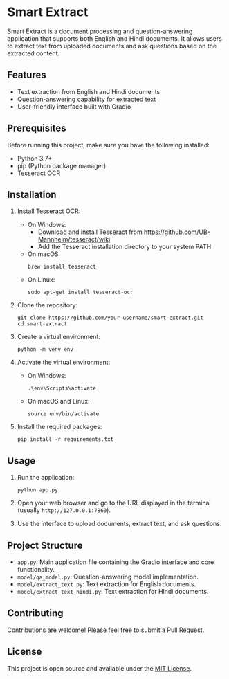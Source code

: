 # Smart Extract

Smart Extract is a document processing and question-answering application that supports both English and Hindi documents. It allows users to extract text from uploaded documents and ask questions based on the extracted content.

## Features

- Text extraction from English and Hindi documents
- Question-answering capability for extracted text
- User-friendly interface built with Gradio

## Prerequisites

Before running this project, make sure you have the following installed:

- Python 3.7+
- pip (Python package manager)
- Tesseract OCR

## Installation

1. Install Tesseract OCR:
   - On Windows:
     - Download and install Tesseract from https://github.com/UB-Mannheim/tesseract/wiki
     - Add the Tesseract installation directory to your system PATH
   - On macOS:
     ```
     brew install tesseract
     ```
   - On Linux:
     ```
     sudo apt-get install tesseract-ocr
     ```

2. Clone the repository:
   ```
   git clone https://github.com/your-username/smart-extract.git
   cd smart-extract
   ```

3. Create a virtual environment:
   ```
   python -m venv env
   ```

4. Activate the virtual environment:
   - On Windows:
     ```
     .\env\Scripts\activate
     ```
   - On macOS and Linux:
     ```
     source env/bin/activate
     ```

5. Install the required packages:
   ```
   pip install -r requirements.txt
   ```

## Usage

1. Run the application:
   ```
   python app.py
   ```

2. Open your web browser and go to the URL displayed in the terminal (usually `http://127.0.0.1:7860`).

3. Use the interface to upload documents, extract text, and ask questions.

## Project Structure

- `app.py`: Main application file containing the Gradio interface and core functionality.
- `model/qa_model.py`: Question-answering model implementation.
- `model/extract_text.py`: Text extraction for English documents.
- `model/extract_text_hindi.py`: Text extraction for Hindi documents.

## Contributing

Contributions are welcome! Please feel free to submit a Pull Request.

## License

This project is open source and available under the [MIT License](LICENSE).

<!-- Add your live link here when available -->
<!-- ## Live Demo -->
<!-- The project is live at: [https://your-project-url.com](https://your-project-url.com) -->

